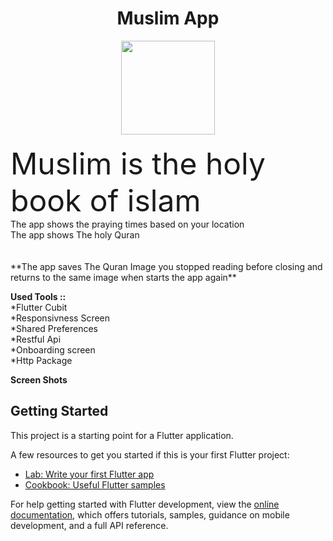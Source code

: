 
<h1 align="center"> Muslim App <br></h1>
<div align="center">
<img src="https://user-images.githubusercontent.com/124194866/235448634-3cf4d82f-0ce4-446f-9b56-300f77655fca.png" width="150" height="150" /></div>
<br> <font size="10">Muslim is the holy book of islam</font><br>The app shows the praying times based on your location <br> The app shows The holy Quran<br/>
<br><br>
**The app saves The Quran Image you stopped reading before closing and returns to the same image when starts the app again**


**Used Tools ::** <br>
*Flutter Cubit<br>
*Responsivness Screen<br>
*Shared Preferences<br>
*Restful Api<br>
*Onboarding screen<br>
*Http Package<br>


**Screen Shots**

## Getting Started

This project is a starting point for a Flutter application.

A few resources to get you started if this is your first Flutter project:

- [Lab: Write your first Flutter app](https://docs.flutter.dev/get-started/codelab)
- [Cookbook: Useful Flutter samples](https://docs.flutter.dev/cookbook)

For help getting started with Flutter development, view the
[online documentation](https://docs.flutter.dev/), which offers tutorials,
samples, guidance on mobile development, and a full API reference.
